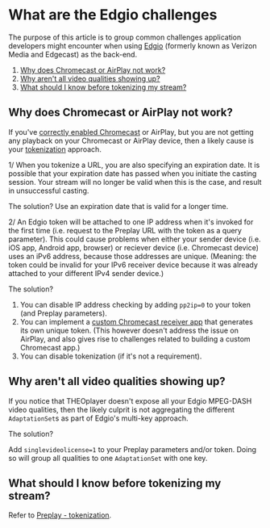 # What are the Edgio challenges

The purpose of this article is to group common challenges application developers might encounter when using [Edgio](../how-to-guides/web/uplynk/00-introduction.mdx) (formerly known as Verizon Media and Edgecast) as the back-end.

1. [Why does Chromecast or AirPlay not work?](#why-does-chromecast-or-airplay-not-work)
2. [Why aren't all video qualities showing up?](#why-arent-all-video-qualities-showing-up)
3. [What should I know before tokenizing my stream?](#what-should-i-know-before-tokenizing-my-stream)

## Why does Chromecast or AirPlay not work?

If you've [correctly enabled Chromecast](../how-to-guides/03-cast/01-chromecast/06-enable-chromecast-on-the-sender.md) or AirPlay,
but you are not getting any playback on your Chromecast or AirPlay device,
then a likely cause is your [tokenization](../how-to-guides/web/uplynk/01-preplay.md#using-tokens) approach.

1/ When you tokenize a URL, you are also specifying an expiration date.
It is possible that your expiration date has passed when you initiate the casting session.
Your stream will no longer be valid when this is the case, and result in unsuccessful casting.

The solution? Use an expiration date that is valid for a longer time.

2/ An Edgio token will be attached to one IP address when it's invoked for the first time (i.e. request to the Preplay URL with the token as a query parameter).
This could cause problems when either your sender device (i.e. iOS app, Android app, browser) or reciever device (i.e. Chromecast device)
uses an iPv6 address, because those addresses are unique. (Meaning: the token could be invalid for your IPv6 receiver device because it was already attached to your different IPv4 sender device.)

The solution?

1. You can disable IP address checking by adding `pp2ip=0` to your token (and Preplay parameters).
2. You can implement a [custom Chromecast receiver app](https://github.com/THEOplayer/samples-google-cast-v3-receiver) that generates its own unique token.
   (This however doesn't address the issue on AirPlay, and also gives rise to challenges related to building a custom Chromecast app.)
3. You can disable tokenization (if it's not a requirement).

## Why aren't all video qualities showing up?

If you notice that THEOplayer doesn't expose all your Edgio MPEG-DASH video qualities,
then the likely culprit is not aggregating the different `AdaptationSet`s as part of Edgio's multi-key approach.

The solution?

Add `singlevideolicense=1` to your Preplay parameters and/or token.
Doing so will group all qualities to one `AdaptationSet` with one key.

## What should I know before tokenizing my stream?

Refer to [Preplay - tokenization](../how-to-guides/web/uplynk/01-preplay.md#using-tokens).
